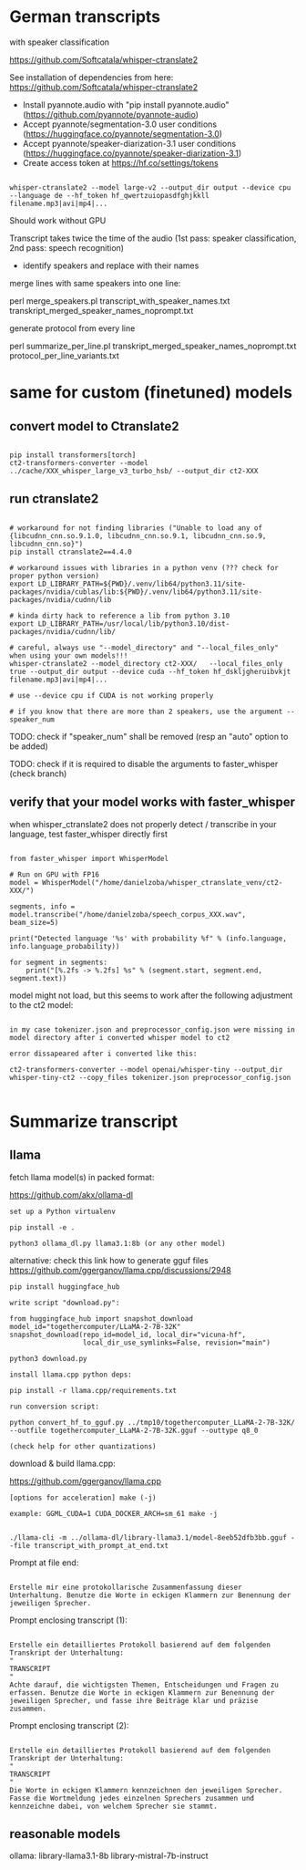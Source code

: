# German transcripts

with speaker classification

https://github.com/Softcatala/whisper-ctranslate2

See installation of dependencies from here: https://github.com/Softcatala/whisper-ctranslate2 

* Install pyannote.audio with "pip install pyannote.audio" (https://github.com/pyannote/pyannote-audio)
* Accept pyannote/segmentation-3.0 user conditions (https://huggingface.co/pyannote/segmentation-3.0)
* Accept pyannote/speaker-diarization-3.1 user conditions (https://huggingface.co/pyannote/speaker-diarization-3.1)
* Create access token at https://hf.co/settings/tokens

```code

whisper-ctranslate2 --model large-v2 --output_dir output --device cpu --language de --hf_token hf_qwertzuiopasdfghjkkll   filename.mp3|avi|mp4|...  

```

Should work without GPU

Transcript takes twice the time of the audio (1st pass: speaker classification, 2nd pass: speech recognition)

- identify speakers and replace with their names

merge lines with same speakers into one line:

perl merge_speakers.pl transcript_with_speaker_names.txt transkript_merged_speaker_names_noprompt.txt

generate protocol from every line

perl summarize_per_line.pl transkript_merged_speaker_names_noprompt.txt protocol_per_line_variants.txt

# same for custom (finetuned) models

## convert model to Ctranslate2

```code

pip install transformers[torch]
ct2-transformers-converter --model ../cache/XXX_whisper_large_v3_turbo_hsb/ --output_dir ct2-XXX

```

## run ctranslate2

```code

# workaround for not finding libraries ("Unable to load any of {libcudnn_cnn.so.9.1.0, libcudnn_cnn.so.9.1, libcudnn_cnn.so.9, libcudnn_cnn.so}")
pip install ctranslate2==4.4.0

# workaround issues with libraries in a python venv (??? check for proper python version)
export LD_LIBRARY_PATH=${PWD}/.venv/lib64/python3.11/site-packages/nvidia/cublas/lib:${PWD}/.venv/lib64/python3.11/site-packages/nvidia/cudnn/lib

# kinda dirty hack to reference a lib from python 3.10
export LD_LIBRARY_PATH=/usr/local/lib/python3.10/dist-packages/nvidia/cudnn/lib/

# careful, always use "--model_directory" and "--local_files_only" when using your own models!!!
whisper-ctranslate2 --model_directory ct2-XXX/   --local_files_only true --output_dir output --device cuda --hf_token hf_dskljgheruibvkjt  filename.mp3|avi|mp4|...  

# use --device cpu if CUDA is not working properly

# if you know that there are more than 2 speakers, use the argument --speaker_num

```

TODO: check if "speaker_num" shall be removed (resp an "auto" option to be added)

TODO: check if it is required to disable the arguments to faster_whisper (check branch)

## verify that your model works with faster_whisper

when whisper_ctranslate2 does not properly detect / transcribe in your language, test faster_whisper directly first

```code

from faster_whisper import WhisperModel

# Run on GPU with FP16
model = WhisperModel("/home/danielzoba/whisper_ctranslate_venv/ct2-XXX/")

segments, info = model.transcribe("/home/danielzoba/speech_corpus_XXX.wav", beam_size=5)

print("Detected language '%s' with probability %f" % (info.language, info.language_probability))

for segment in segments:
    print("[%.2fs -> %.2fs] %s" % (segment.start, segment.end, segment.text))

```

model might not load, but this seems to work after the following adjustment to the ct2 model:

```

in my case tokenizer.json and preprocessor_config.json were missing in model directory after i converted whisper model to ct2

error dissapeared after i converted like this:

ct2-transformers-converter --model openai/whisper-tiny --output_dir whisper-tiny-ct2 --copy_files tokenizer.json preprocessor_config.json


```


# Summarize transcript

## llama

fetch llama model(s) in packed format:

https://github.com/akx/ollama-dl 

    set up a Python virtualenv
    
    pip install -e .
    
    python3 ollama_dl.py llama3.1:8b (or any other model)

alternative: check this link how to generate gguf files https://github.com/ggerganov/llama.cpp/discussions/2948

    pip install huggingface_hub
    
    write script "download.py":

```code
from huggingface_hub import snapshot_download
model_id="togethercomputer/LLaMA-2-7B-32K"
snapshot_download(repo_id=model_id, local_dir="vicuna-hf",
                  local_dir_use_symlinks=False, revision="main")
```    
  
    python3 download.py
    
    install llama.cpp python deps: 
    
    pip install -r llama.cpp/requirements.txt
    
    run conversion script:
    
    python convert_hf_to_gguf.py ../tmp10/togethercomputer_LLaMA-2-7B-32K/ --outfile togethercomputer_LLaMA-2-7B-32K.gguf --outtype q8_0 
    
    (check help for other quantizations)
    
    
download & build llama.cpp:

https://github.com/ggerganov/llama.cpp

    [options for acceleration] make (-j)
    
    example: GGML_CUDA=1 CUDA_DOCKER_ARCH=sm_61 make -j
    
    
```code

./llama-cli -m ../ollama-dl/library-llama3.1/model-8eeb52dfb3bb.gguf --file transcript_with_prompt_at_end.txt

```

Prompt at file end:

```code

Erstelle mir eine protokollarische Zusammenfassung dieser Unterhaltung. Benutze die Worte in eckigen Klammern zur Benennung der jeweiligen Sprecher.

```

Prompt enclosing transcript (1):

```code

Erstelle ein detailliertes Protokoll basierend auf dem folgenden Transkript der Unterhaltung:
"
TRANSCRIPT
"
Achte darauf, die wichtigsten Themen, Entscheidungen und Fragen zu erfassen. Benutze die Worte in eckigen Klammern zur Benennung der jeweiligen Sprecher, und fasse ihre Beiträge klar und präzise zusammen.

```

Prompt enclosing transcript (2):

```code

Erstelle ein detailliertes Protokoll basierend auf dem folgenden Transkript der Unterhaltung:
"
TRANSCRIPT
"
Die Worte in eckigen Klammern kennzeichnen den jeweiligen Sprecher. Fasse die Wortmeldung jedes einzelnen Sprechers zusammen und kennzeichne dabei, von welchem Sprecher sie stammt.

```


## reasonable models

ollama: 
    library-llama3.1-8b
    library-mistral-7b-instruct
    
    

